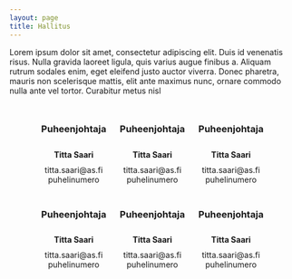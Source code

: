 ```yaml
---
layout: page
title: Hallitus
---
```

<style>

.contact {
    text-align: center;
}
.contact h4 {
    margin-top:10px;
    margin-bottom: 10px !important;
}
.contact-inline {
    display: inline-block;
    margin: 10px;
}
.img-circle {
    border-radius: 50%;
}
</style>
 <section>
 <div>Lorem ipsum dolor sit amet, consectetur adipiscing elit. Duis id venenatis risus. Nulla gravida laoreet ligula, quis varius augue finibus a. Aliquam rutrum sodales enim, eget eleifend justo auctor viverra. Donec pharetra, mauris non scelerisque mattis, elit ante maximus nunc, ornare commodo nulla ante vel tortor. Curabitur metus nisl</div>
 <br>
 <div class="contact">
 <div class="contact-inline">
 <h3>Puheenjohtaja</h3>
 <img class="img-circle" style="max-height:200px; margin: 0 auto;" src="https://media.licdn.com/mpr/mpr/shrinknp_200_200/AAEAAQAAAAAAAAejAAAAJDM2YTY5YmI4LTVhOWEtNGQzNy1hOWIyLWY4NjNhMjZkZGEyNw.jpg" alt="">
<span><h4>Titta Saari</h4>
        titta.saari@as.fi<br>puhelinumero</span>
</div>
 <div class="contact-inline">
 <h3>Puheenjohtaja</h3>
 <img class="img-circle" style="max-height:200px; margin: 0 auto;" src="https://media.licdn.com/mpr/mpr/shrinknp_200_200/AAEAAQAAAAAAAAejAAAAJDM2YTY5YmI4LTVhOWEtNGQzNy1hOWIyLWY4NjNhMjZkZGEyNw.jpg" alt="">
      <span><h4>Titta Saari</h4>
        titta.saari@as.fi<br>puhelinumero</span>
</div>
<div class="contact-inline">
 <h3>Puheenjohtaja</h3>
 <img class="img-circle" style="max-height:200px; margin: 0 auto;" src="https://media.licdn.com/mpr/mpr/shrinknp_200_200/AAEAAQAAAAAAAAejAAAAJDM2YTY5YmI4LTVhOWEtNGQzNy1hOWIyLWY4NjNhMjZkZGEyNw.jpg" alt="">
        <span><h4>Titta Saari</h4>
        titta.saari@as.fi<br>puhelinumero</span>
</div>
<div class="contact-inline">
 <h3>Puheenjohtaja</h3>
 <img class="img-circle" style="max-height:200px; margin: 0 auto;" src="https://media.licdn.com/mpr/mpr/shrinknp_200_200/AAEAAQAAAAAAAAejAAAAJDM2YTY5YmI4LTVhOWEtNGQzNy1hOWIyLWY4NjNhMjZkZGEyNw.jpg" alt="">
        <span><h4>Titta Saari</h4>
        titta.saari@as.fi<br>puhelinumero</span>
</div>
<div class="contact-inline">
 <h3>Puheenjohtaja</h3>
 <img class="img-circle" style="max-height:200px; margin: 0 auto;" src="https://media.licdn.com/mpr/mpr/shrinknp_200_200/AAEAAQAAAAAAAAejAAAAJDM2YTY5YmI4LTVhOWEtNGQzNy1hOWIyLWY4NjNhMjZkZGEyNw.jpg" alt="">
        <span><h4>Titta Saari</h4>
        titta.saari@as.fi<br>puhelinumero</span>
</div>
<div class="contact-inline">
 <h3>Puheenjohtaja</h3>
 <img class="img-circle" style="max-height:200px; margin: 0 auto;" src="https://media.licdn.com/mpr/mpr/shrinknp_200_200/AAEAAQAAAAAAAAejAAAAJDM2YTY5YmI4LTVhOWEtNGQzNy1hOWIyLWY4NjNhMjZkZGEyNw.jpg" alt="">
        <span><h4>Titta Saari</h4>
        titta.saari@as.fi<br>puhelinumero</span>
</div>
</div> 
</section>